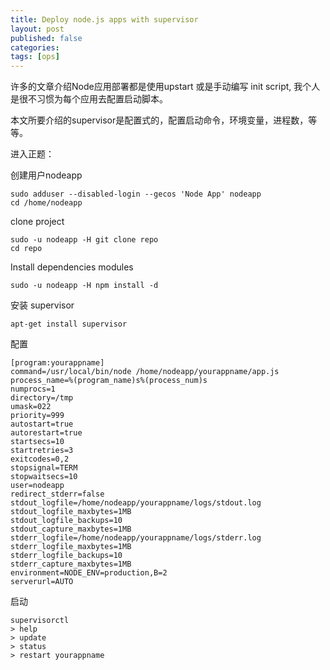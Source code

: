 ```yaml
---
title: Deploy node.js apps with supervisor
layout: post
published: false
categories:
tags: [ops]
---
```


许多的文章介绍Node应用部署都是使用upstart 或是手动编写 init script, 我个人是很不习惯为每个应用去配置启动脚本。

本文所要介绍的supervisor是配置式的，配置启动命令，环境变量，进程数，等等。

进入正题：

创建用户nodeapp

    sudo adduser --disabled-login --gecos 'Node App' nodeapp
    cd /home/nodeapp

clone project

    sudo -u nodeapp -H git clone repo
    cd repo

Install dependencies modules

    sudo -u nodeapp -H npm install -d

安装 supervisor

    apt-get install supervisor


配置

    [program:yourappname]
    command=/usr/local/bin/node /home/nodeapp/yourappname/app.js
    process_name=%(program_name)s%(process_num)s
    numprocs=1
    directory=/tmp
    umask=022
    priority=999
    autostart=true
    autorestart=true
    startsecs=10
    startretries=3
    exitcodes=0,2
    stopsignal=TERM
    stopwaitsecs=10
    user=nodeapp
    redirect_stderr=false
    stdout_logfile=/home/nodeapp/yourappname/logs/stdout.log
    stdout_logfile_maxbytes=1MB
    stdout_logfile_backups=10
    stdout_capture_maxbytes=1MB
    stderr_logfile=/home/nodeapp/yourappname/logs/stderr.log
    stderr_logfile_maxbytes=1MB
    stderr_logfile_backups=10
    stderr_capture_maxbytes=1MB
    environment=NODE_ENV=production,B=2
    serverurl=AUTO

启动

    supervisorctl
    > help
    > update
    > status
    > restart yourappname
